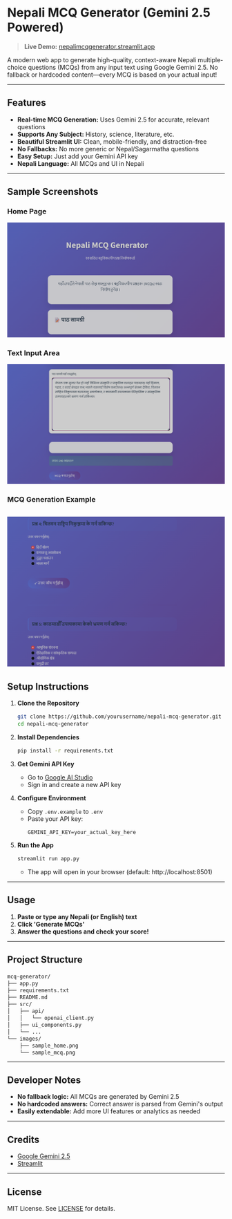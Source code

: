 # Nepali MCQ Generator (Gemini 2.5 Powered)

> **Live Demo:** [nepalimcqgenerator.streamlit.app](https://nepalimcqgenerator.streamlit.app)

A modern web app to generate high-quality, context-aware Nepali multiple-choice questions (MCQs) from any input text using Google Gemini 2.5. No fallback or hardcoded content—every MCQ is based on your actual input!

---

##  Features

- **Real-time MCQ Generation:** Uses Gemini 2.5 for accurate, relevant questions
- **Supports Any Subject:** History, science, literature, etc.
- **Beautiful Streamlit UI:** Clean, mobile-friendly, and distraction-free
- **No Fallbacks:** No more generic or Nepal/Sagarmatha questions
- **Easy Setup:** Just add your Gemini API key
- **Nepali Language:** All MCQs and UI in Nepali

---

##  Sample Screenshots

### Home Page
![Home Page](images/sample_home.png)

### Text Input Area
![Nepali Text Input](images/sample_text_input.png)

### MCQ Generation Example
![MCQ Example](images/sample_mcq.png)
---

##  Setup Instructions

1. **Clone the Repository**
   ```bash
   git clone https://github.com/yourusername/nepali-mcq-generator.git
   cd nepali-mcq-generator
   ```

2. **Install Dependencies**
   ```bash
   pip install -r requirements.txt
   ```

3. **Get Gemini API Key**
   - Go to [Google AI Studio](https://aistudio.google.com/apikey)
   - Sign in and create a new API key

4. **Configure Environment**
   - Copy `.env.example` to `.env`
   - Paste your API key:
     ```env
     GEMINI_API_KEY=your_actual_key_here
     ```

5. **Run the App**
   ```bash
   streamlit run app.py
   ```
   - The app will open in your browser (default: http://localhost:8501)

---

##  Usage

1. **Paste or type any Nepali (or English) text**
2. **Click 'Generate MCQs'**
3. **Answer the questions and check your score!**

---

##  Project Structure

```
mcq-generator/
├── app.py                
├── requirements.txt              
├── README.md             
├── src/
│   ├── api/
│   │   └── openai_client.py  
│   ├── ui_components.py       
│   └── ...
└── images/
    ├── sample_home.png   
    └── sample_mcq.png
```

---

##  Developer Notes

- **No fallback logic:** All MCQs are generated by Gemini 2.5
- **No hardcoded answers:** Correct answer is parsed from Gemini's output
- **Easily extendable:** Add more UI features or analytics as needed

---

##  Credits

- [Google Gemini 2.5](https://aistudio.google.com/)
- [Streamlit](https://streamlit.io/)

---
##  License

MIT License. See [LICENSE](LICENSE) for details.
